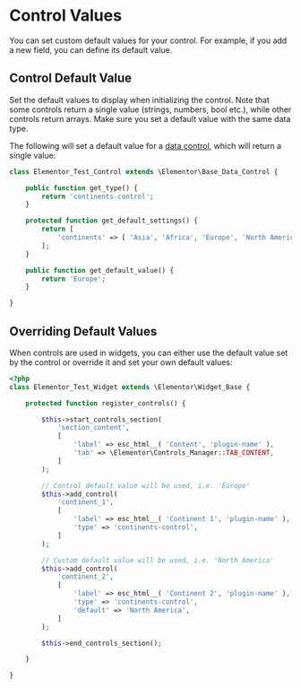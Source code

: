 # Control Values

You can set custom default values for your control. For example, if you add a new field, you can define its default value.

## Control Default Value

Set the default values to display when initializing the control. Note that some controls return a single value (strings, numbers, bool etc.), while other controls return arrays. Make sure you set a default value with the same data type.

The following will set a default value for a [data control](./data-controls), which will return a single value:

```php
class Elementor_Test_Control extends \Elementor\Base_Data_Control {

	public function get_type() {
		return 'continents-control';
	}

	protected function get_default_settings() {
		return [
			'continents' => [ 'Asia', 'Africa', 'Europe', 'North America', 'South America', 'Australia/Oceania', 'Antarctica', ]
		];
	}

	public function get_default_value() {
		return 'Europe';
	}

}
```

<!--
Settings default a value for a [multi value control](./multi-value-controls) which return an array:

```php
class Elementor_Test_Control extends \Elementor\Control_Base_Multiple  {

	public function get_default_value() {
		return [
			'width' => '',
			'height' => '',
		];
	}

}
```
-->

## Overriding Default Values

When controls are used in widgets, you can either use the default value set by the control or override it and set your own default values:

```php {14-21,23-31}
<?php
class Elementor_Test_Widget extends \Elementor\Widget_Base {

	protected function register_controls() {

		$this->start_controls_section(
			'section_content',
			[
				'label' => esc_html__( 'Content', 'plugin-name' ),
				'tab' => \Elementor\Controls_Manager::TAB_CONTENT,
			]
		);

		// Control default value will be used, i.e. 'Europe'
		$this->add_control(
			'continent_1',
			[
				'label' => esc_html__( 'Continent 1', 'plugin-name' ),
				'type' => 'continents-control',
			]
		);

		// Custom default value will be used, i.e. 'North America'
		$this->add_control(
			'continent_2',
			[
				'label' => esc_html__( 'Continent 2', 'plugin-name' ),
				'type' => 'continents-control',
				'default' => 'North America',
			]
		);

		$this->end_controls_section();

	}

}
```
